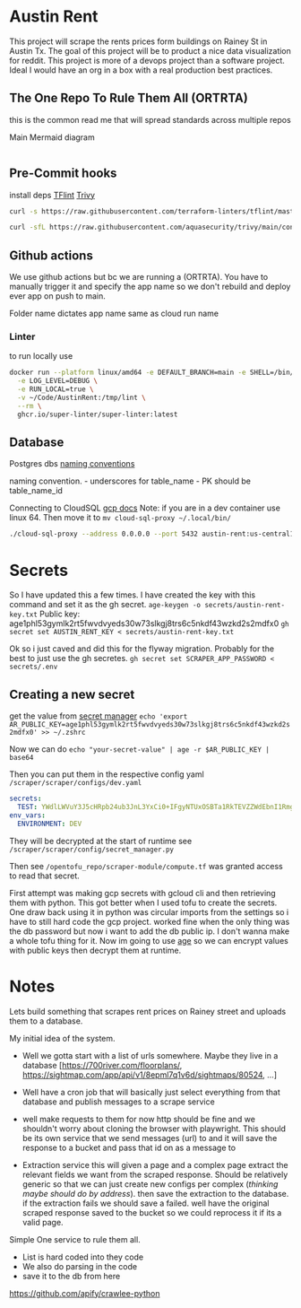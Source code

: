 # Austin Rent

This project will scrape the rents prices form buildings on Rainey St in Austin Tx. The goal of this project will be to product a nice data visualization for reddit.
This project is more of a devops project than a software project. Ideal I would have an org in a box with a real production best practices.

## The One Repo To Rule Them All (ORTRTA)

this is the common read me that will spread standards across multiple repos

Main Mermaid diagram

```mermaid
```


## Pre-Commit hooks

install deps
[TFlint](https://github.com/terraform-linters/tflint)
[Trivy](https://github.com/aquasecurity/trivy)

```bash
curl -s https://raw.githubusercontent.com/terraform-linters/tflint/master/install_linux.sh | bash

curl -sfL https://raw.githubusercontent.com/aquasecurity/trivy/main/contrib/install.sh | sudo sh -s -- -b /usr/local/bin v0.58.1
```


## Github actions

We use github actions but bc we are running a (ORTRTA). You have to manually trigger it and specify the app name so we don't rebuild and deploy ever app on push to main.

Folder name dictates app name same as cloud run name

### Linter

to run locally use

```bash
docker run --platform linux/amd64 -e DEFAULT_BRANCH=main -e SHELL=/bin/bash \
  -e LOG_LEVEL=DEBUG \
  -e RUN_LOCAL=true \
  -v ~/Code/AustinRent:/tmp/lint \
  --rm \
  ghcr.io/super-linter/super-linter:latest
```


## Database
Postgres dbs
[naming conventions](https://gist.github.com/kyledcline/9b7e864b89c269beb2c34e55fb0903b0)

naming convention.
    - underscores for table_name
    - PK should be table_name_id

Connecting to CloudSQL
[gcp docs](https://cloud.google.com/sql/docs/mysql/connect-auth-proxy)
Note: if you are in a dev container use linux 64. Then move it to `mv cloud-sql-proxy ~/.local/bin/`

```bash
./cloud-sql-proxy --address 0.0.0.0 --port 5432 austin-rent:us-central1:austin-rent-db
```

# Secrets

So I have updated this a few times.
I have created the key with this command and set it as the gh secret.
`age-keygen -o secrets/austin-rent-key.txt`
Public key: age1phl53gymlk2rt5fwvdvyeds30w73slkgj8trs6c5nkdf43wzkd2s2mdfx0
`gh secret set AUSTIN_RENT_KEY < secrets/austin-rent-key.txt`

Ok so i just caved and did this for the flyway migration. Probably for the best to just use the gh secretes.
`gh secret set SCRAPER_APP_PASSWORD < secrets/.env`

## Creating a new secret

get the value from [secret manager](https://console.cloud.google.com/security/secret-manager/secret/manual-private-key/versions?project=austin-rent)
`echo 'export AR_PUBLIC_KEY=age1phl53gymlk2rt5fwvdvyeds30w73slkgj8trs6c5nkdf43wzkd2s2mdfx0' >> ~/.zshrc`

Now we can do
`echo "your-secret-value" | age -r $AR_PUBLIC_KEY | base64`

Then you can put them in the respective config yaml `/scraper/scraper/configs/dev.yaml`
```yaml
secrets:
  TEST: YWdlLWVuY3J5cHRpb24ub3JnL3YxCi0+IFgyNTUxOSBTa1RkTEVZZWdEbnI1Rmgyb2RzdEc3L1hkWXozYWk5RkZmMlk5TUpFSWljCm9ldTJBN2xEYXlFaFdiNmJsUXR4eklxTllBV2JjTi9Yb2czTUxrRElnWmsKLS0tIDNYbWNvNnFUeDFrb2VZZ3FCcGsyOWNtZ25hQXMrWi91cGY5endYeGo2UlEK61yW+mYcM0my9NH6B2X3o2L3CfCNveVXm9PtV5V/0R7w2Ue2aWUrrEUL3SXEwSNIMAQ=
env_vars:
  ENVIRONMENT: DEV
```
They will be decrypted at the start of runtime see `/scraper/scraper/config/secret_manager.py`

Then see `/opentofu_repo/scraper-module/compute.tf` was granted access to read that secret.


First attempt was making gcp secrets with gcloud cli and then retrieving them with python. This got better when I used tofu to create the secrets. One draw back using it in python was circular imports from the settings so i have to still hard code the gcp project. worked fine when the only thing was the db password but now i want to add the db public ip. I don't wanna make a whole tofu thing for it. Now im going to use [age](https://github.com/FiloSottile/age) so we can encrypt values with public keys then decrypt them at runtime.



# Notes
Lets build something that scrapes rent prices on Rainey street and uploads them to a database.

My initial idea of the system.

- Well we gotta start with a list of urls somewhere. Maybe they live in a database
    [https://700river.com/floorplans/, https://sightmap.com/app/api/v1/8epml7q1v6d/sightmaps/80524, ...]

- Well have a cron job that will basically just select everything from that database and publish messages to a scrape service

- well make requests to them for now http should be fine and we shouldn't worry about cloning the browser with playwright. This should be its own service that we send messages (url) to and it will save the response to a bucket and pass that id on as a message to

- Extraction service this will given a page and a complex page extract the relevant fields we want from the scraped response. Should be relatively generic so that we can just create new configs per complex (*thinking maybe should do by address*). then save the extraction to the database. if the extraction fails we should save a failed. well have the original scraped response saved to the bucket so we could reprocess it if its a valid page.


Simple One service to rule them all.

- List is hard coded into they code
- We also do parsing in the code
- save it to the db from here

https://github.com/apify/crawlee-python
